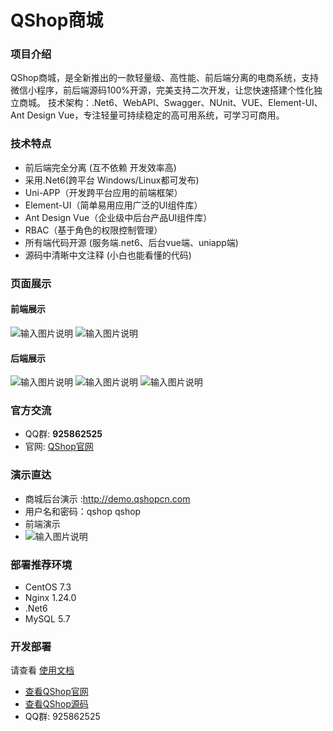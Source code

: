 # QShop商城

### 项目介绍
QShop商城，是全新推出的一款轻量级、高性能、前后端分离的电商系统，支持微信小程序，前后端源码100%开源，完美支持二次开发，让您快速搭建个性化独立商城。 技术架构：.Net6、WebAPI、Swagger、NUnit、VUE、Element-UI、Ant Design Vue，专注轻量可持续稳定的高可用系统，可学习可商用。

### 技术特点

- 前后端完全分离 (互不依赖 开发效率高)
- 采用.Net6(跨平台 Windows/Linux都可发布)
- Uni-APP（开发跨平台应用的前端框架）
- Element-UI（简单易用应用广泛的UI组件库）
- Ant Design Vue（企业级中后台产品UI组件库）
- RBAC（基于角色的权限控制管理）
- 所有端代码开源 (服务端.net6、后台vue端、uniapp端)
- 源码中清晰中文注释 (小白也能看懂的代码)

    

### 页面展示
#### 前端展示
![输入图片说明](9_%E6%96%87%E6%A1%A3/%E5%B1%95%E7%A4%BA%E5%9B%BE%E7%89%87/showxiaochengxu01.png)
![输入图片说明](9_%E6%96%87%E6%A1%A3/%E5%B1%95%E7%A4%BA%E5%9B%BE%E7%89%87/showxiaochengxu02.png)

#### 后端展示
![输入图片说明](9_%E6%96%87%E6%A1%A3/%E5%B1%95%E7%A4%BA%E5%9B%BE%E7%89%87/showadmin01.png)
![输入图片说明](9_%E6%96%87%E6%A1%A3/%E5%B1%95%E7%A4%BA%E5%9B%BE%E7%89%87/showadmin02.png)
![输入图片说明](9_%E6%96%87%E6%A1%A3/%E5%B1%95%E7%A4%BA%E5%9B%BE%E7%89%87/showadmin03.png)



### 官方交流
- QQ群:  **925862525**
- 官网:   [QShop官网](http://qshopcn.com/dashboard)


### 演示直达
- 商城后台演示 :http://demo.qshopcn.com
- 用户名和密码：qshop qshop
- 前端演示
- ![输入图片说明](9_%E6%96%87%E6%A1%A3/%E5%B1%95%E7%A4%BA%E5%9B%BE%E7%89%87/xiaochengxuma.jpg)




### 部署推荐环境

- CentOS 7.3
- Nginx 1.24.0
- .Net6
- MySQL 5.7


### 开发部署
请查看 [使用文档](http://qshopcn.com/usagedoc/index)


- [查看QShop官网](http://qshopcn.com)
- [查看QShop源码](https://gitee.com/qiushuochina/QShop)
- QQ群: 925862525








